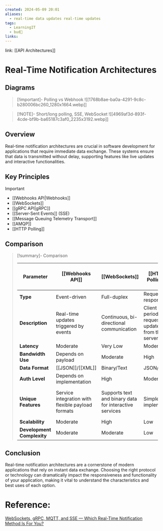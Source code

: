 ```yaml
---
created: 2024-05-09 20:01
aliases:
  - real-time data updates real-time updates
tags:
  - LearningIT
  - bud🌿
links:
---
```


link: [[API Architectures]]

# Real-Time Notification Architectures

## Diagrams


> [!important]- Polling vs Webhook
> ![[1768b8ae-ba0a-4291-9c8c-b280006bc260_1280x1664.webp]]


> [!NOTE]- Short/long polling, SSE, WebSocket
> ![[4969af3d-893f-4cde-bf9b-ba65187c3af0_2235x3192.webp]]


## Overview

Real-time notification architectures are crucial in software development for applications that require immediate data exchange. These systems ensure that data is transmitted without delay, supporting features like live updates and interactive functionalities.

## Key Principles


> [!important] 
> - [[Webhooks API|Webhooks]]
> - [[WebSockets]]
> - [[gRPC API|gRPC]]
> - [[Server-Sent Events]] (SSE)
> - [[Message Queuing Telemetry Transport]]
> - [[AMQP]]
> - [[HTTP Polling]]


## Comparison

> [!summary]- Comparison
> 
> | Parameter                  | [[Webhooks API]]                                     | [[WebSockets]]                                                                 | [[HTTP Polling]]                                                              | [[Server-Sent Events]] (SSE)                                                                          | MQTT                                                                               |
> | -------------------------- | -------------------------------------------------------------- | ------------------------------------------------------------------------------ | ------------------------------------------------------------------------------- | ----------------------------------------------------------------------------- | ------------------------------------------------------------------------------------- |
> | **Type**                   | Event-driven                                                   | Full-duplex                                                                    | Request-response                                                               | Half-duplex                                                                   | Publish-Subscribe                                                                     |
> | **Description**            | Real-time updates triggered by events                          | Continuous, bi-directional communication                                       | Client periodically requests updates from the server                            | Server pushes updates to clients for one-way data flow                         | Lightweight messaging for low-bandwidth, high-latency environments                    |
> | **Latency**                | Moderate                                                       | Very Low                                                                       | Moderate                                                                       | Low                                                                           | Moderate                                                                              |
> | **Bandwidth Use**          | Depends on payload                                             | Moderate                                                                       | High                                                                           | Low                                                                           | Very Low                                                                              |
> | **Data Format**            | [[JSON]]/[[XML]]                                               | Binary/Text                                                                    | JSON/XML                                                                       | Text                                                                          | Binary                                                                                |
> | **Auth Level**             | Depends on implementation                                      | High                                                                           | Moderate                                                                       | Moderate                                                                      | High                                                                                  |
> | **Unique Features**        | Service integration with flexible payload formats              | Supports text and binary data for interactive services                         | Simple to implement                                                            | Simple, uses standard HTTP for unidirectional updates                          | Ideal for IoT with intermittent connectivity                                         |
> | **Scalability**            | Moderate                                                      | High                                                                           | Low                                                                            | Moderate                                                                      | High                                                                                |
> | **Development Complexity** | Moderate                                                       | Moderate                                                                       | Low                                                                            | Low                                                                           | High                                                                                  |

## Conclusion

Real-time notification architectures are a cornerstone of modern applications that rely on instant data exchange. Choosing the right protocol or technology can dramatically impact the responsiveness and functionality of your application, making it vital to understand the characteristics and best uses of each option.

# Reference:

[WebSockets, gRPC, MQTT, and SSE — Which Real-Time Notification Method Is For You?](https://betterprogramming.pub/websockets-grpc-mqtt-and-sse-which-real-time-notification-method-is-for-you-2d18bfc99dfc)
